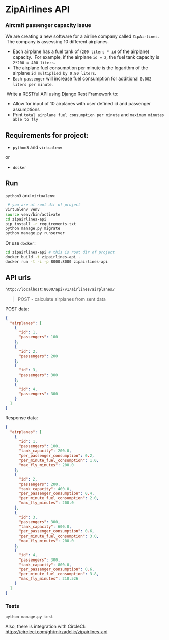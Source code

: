 # ZipAirlines API

### Aircraft passenger capacity issue

We are creating a new software for a airline company called `ZipAirlines`.
 The company is assessing 10 different airplanes.

 - Each airplane has a fuel tank of (`200 liters * id` of the airplane) capacity.  For example, if the airplane `id = 2`, the fuel tank capacity is `2*200 = 400 liters`.
 - The airplane fuel consumption per minute is the logarithm of the airplane `id multiplied by 0.80 liters`.
 - `Each passenger` will increase fuel consumption for additional `0.002 liters per minute`.

 Write a RESTful API using Django Rest Framework to:

 - Allow for input of 10 airplanes with user defined id and passenger assumptions
 - Print `total airplane fuel consumption per minute` and `maximum minutes able to fly`

## Requirements for project:
 - `python3` and `virtualenv`

 or

 - `docker`


## Run

`python3` and `virtualenv`:
```sh
 # you are at root dir of project
virtualenv venv
source venv/bin/activate
cd zipairlines-api
pip install -r requirements.txt
python manage.py migrate
python manage.py runserver
```

Or use `docker`:
```sh
cd zipairlines-api # this is root dir of project
docker build -t zipairlines-api .
docker run -t -i -p 8000:8000 zipairlines-api
```


## API urls
`http://localhost:8000/api/v1/airlines/airplanes/`

>POST - calculate airplanes from sent data

POST data:
```json
{
  "airplanes": [
  	{
      "id": 1,
      "passengers": 100
    },
    {
      "id": 2,
      "passengers": 200
    },
    {
      "id": 3,
      "passengers": 300
    },
    {
      "id": 4,
      "passengers": 300
    }
  ]
}
```

Response data:
```json
{
  "airplanes": [
    {
      "id": 1,
      "passengers": 100,
      "tank_capacity": 200.0,
      "per_passenger_consumption": 0.2,
      "per_minute_fuel_consumption": 1.0,
      "max_fly_minutes": 200.0
    },
    {
      "id": 2,
      "passengers": 200,
      "tank_capacity": 400.0,
      "per_passenger_consumption": 0.4,
      "per_minute_fuel_consumption": 2.0,
      "max_fly_minutes": 200.0
    },
    {
      "id": 3,
      "passengers": 300,
      "tank_capacity": 600.0,
      "per_passenger_consumption": 0.6,
      "per_minute_fuel_consumption": 3.0,
      "max_fly_minutes": 200.0
    },
    {
      "id": 4,
      "passengers": 300,
      "tank_capacity": 800.0,
      "per_passenger_consumption": 0.6,
      "per_minute_fuel_consumption": 3.8,
      "max_fly_minutes": 210.526
    }
  ]
}
```


### Tests
```sh
python manage.py test
```

Also, there is integration with CircleCI:
https://circleci.com/gh/mirzadelic/zipairlines-api
